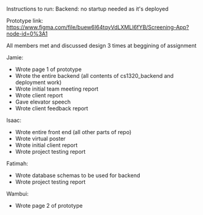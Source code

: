 Instructions to run:
Backend: no startup needed as it's deployed

Prototype link: https://www.figma.com/file/buew6I64tqyVdLXMLI6fYB/Screening-App?node-id=0%3A1

All members met and discussed design 3 times at beggining of assignment


Jamie:
* Wrote page 1 of prototype
* Wrote the entire backend (all contents of cs1320_backend and deployment work)
* Wrote initial team meeting report
* Wrote client report
* Gave elevator speech 
* Wrote client feedback report

Isaac:
* Wrote entire front end (all other parts of repo)
* Wrote virtual poster
* Wrote initial client report
* Wrote project testing report


Fatimah:
* Wrote database schemas to be used for backend
* Wrote project testing report

Wambui:
* Wrote page 2 of prototype

